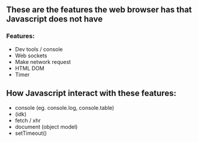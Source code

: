 ## These are the features the web browser has that Javascript does not have

### Features:

- Dev tools / console
- Web sockets
- Make network request
- HTML DOM
- Timer

## How Javascript interact with these features:

- console (eg. console.log, console.table)
- (idk)
- fetch / xhr
- document (object model)
- setTimeout()

